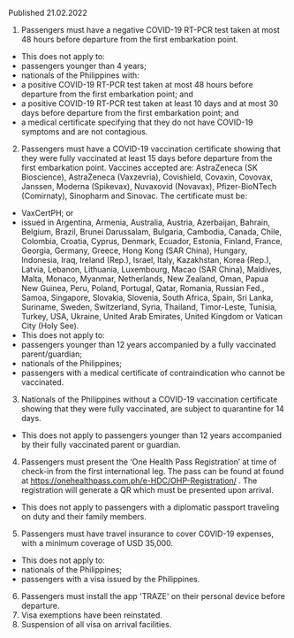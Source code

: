 Published 21.02.2022
1. Passengers must have a negative COVID-19 RT-PCR test taken at most 48 hours before departure from the first embarkation point.
- This does not apply to:
- passengers younger than 4 years;
- nationals of the Philippines with:
- a positive COVID-19 RT-PCR test taken at most 48 hours before departure from the first embarkation point; and
- a positive COVID-19 RT-PCR test taken at least 10 days and at most 30 days before departure from the first embarkation point; and
- a medical certificate specifying that they do not have COVID-19 symptoms and are not contagious.
2. Passengers must have a COVID-19 vaccination certificate showing that they were fully vaccinated at least 15 days before departure from the first embarkation point. Vaccines accepted are: AstraZeneca (SK Bioscience), AstraZeneca (Vaxzevria), Covishield, Covaxin, Covovax, Janssen, Moderna (Spikevax), Nuvaxovid (Novavax), Pfizer-BioNTech (Comirnaty), Sinopharm and Sinovac. The certificate must be:
- VaxCertPH; or
- issued in Argentina, Armenia, Australia, Austria, Azerbaijan, Bahrain, Belgium, Brazil, Brunei Darussalam, Bulgaria, Cambodia, Canada, Chile, Colombia, Croatia, Cyprus, Denmark, Ecuador, Estonia, Finland, France, Georgia, Germany, Greece, Hong Kong (SAR China), Hungary, Indonesia, Iraq, Ireland (Rep.), Israel, Italy, Kazakhstan, Korea (Rep.), Latvia, Lebanon, Lithuania, Luxembourg, Macao (SAR China), Maldives, Malta, Monaco, Myanmar, Netherlands, New Zealand, Oman, Papua New Guinea, Peru, Poland, Portugal, Qatar, Romania, Russian Fed., Samoa, Singapore, Slovakia, Slovenia, South Africa, Spain, Sri Lanka, Suriname, Sweden, Switzerland, Syria, Thailand, Timor-Leste, Tunisia, Turkey, USA, Ukraine, United Arab Emirates, United Kingdom or Vatican City (Holy See).
- This does not apply to:
- passengers younger than 12 years accompanied by a fully vaccinated parent/guardian;
- nationals of the Philippines;
- passengers with a medical certificate of contraindication who cannot be vaccinated.
3. Nationals of the Philippines without a COVID-19 vaccination certificate showing that they were fully vaccinated, are subject to quarantine for 14 days.
- This does not apply to passengers younger than 12 years accompanied by their fully vaccinated parent or guardian.
4. Passengers must present the ‘One Health Pass Registration’ at time of check-in from the first international leg. The pass can be found at found at <a href="https://onehealthpass.com.ph/e-HDC/OHP-Registration/">https://onehealthpass.com.ph/e-HDC/OHP-Registration/</a> . The registration will generate a QR which must be presented upon arrival.
- This does not apply to passengers with a diplomatic passport traveling on duty and their family members.
5. Passengers must have travel insurance to cover COVID-19 expenses, with a minimum coverage of USD 35,000.
- This does not apply to:
- nationals of the Philippines;
- passengers with a visa issued by the Philippines.
6. Passengers must install the app 'TRAZE' on their personal device before departure.
7. Visa exemptions have been reinstated.
8. Suspension of all visa on arrival facilities.